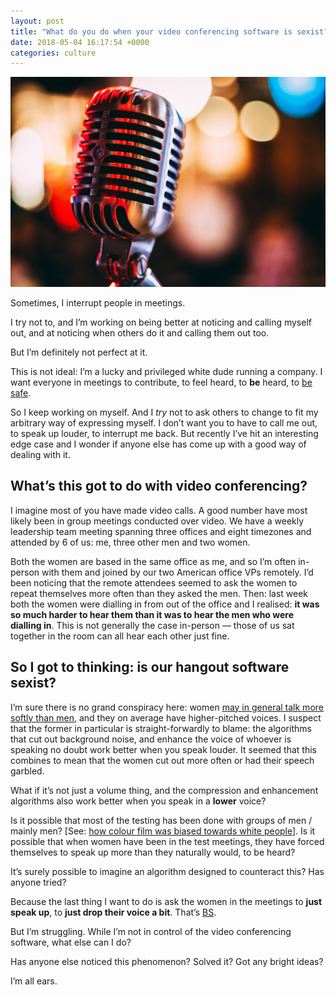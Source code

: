 ```yaml
---
layout: post
title: "What do you do when your video conferencing software is sexist?"
date: 2018-05-04 16:17:54 +0000
categories: culture
---
```


![Photo by Israel Palacio](/assets/images/1_znQJ9QO7vwypsv2mZPiUxQ.webp)

Sometimes, I interrupt people in meetings.

I try not to, and I’m working on being better at noticing and calling myself out, and at noticing when others do it and calling them out too.

But I’m definitely not perfect at it.

This is not ideal: I’m a lucky and privileged white dude running a company. I want everyone in meetings to contribute, to feel heard, to **be** heard, to [be safe](https://rework.withgoogle.com/blog/how-to-foster-psychological-safety/).

So I keep working on myself. And I _try_ not to ask others to change to fit my arbitrary way of expressing myself. I don’t want you to have to call me out, to speak up louder, to interrupt me back. But recently I’ve hit an interesting edge case and I wonder if anyone else has come up with a good way of dealing with it.

What’s this got to do with video conferencing?
----------------------------------------------

I imagine most of you have made video calls. A good number have most likely been in group meetings conducted over video. We have a weekly leadership team meeting spanning three offices and eight timezones and attended by 6 of us: me, three other men and two women.

Both the women are based in the same office as me, and so I’m often in-person with them and joined by our two American office VPs remotely. I’d been noticing that the remote attendees seemed to ask the women to repeat themselves more often than they asked the men. Then: last week both the women were dialling in from out of the office and I realised: **it was so much harder to hear them than it was to hear the men who were dialling in**. This is not generally the case in-person — those of us sat together in the room can all hear each other just fine.

So I got to thinking: is our hangout software sexist?
-----------------------------------------------------

I’m sure there is no grand conspiracy here: women [may in general talk more softly than men](https://books.google.co.uk/books?id=yWkUAAAAQBAJ&dq=%22There+appear+to+be+differences+of+voice+volume+between+the+sexes+with+men+generally+talking+more+loudly+although+women+are+more+likely+to+compensate+for+external+noise+by+increasing+vocal+intensity+Scherer+and+Giles+1979%22&pg=PT19&redir_esc=y#v=onepage&q=%22There%20appear%20to%20be%20differences%20of%20voice%20volume%20between%20the%20sexes%20with%20men%20generally%20talking%20more%20loudly%20although%20women%20are%20more%20likely%20to%20compensate%20for%20external%20noise%20by%20increasing%20vocal%20intensity%20Scherer%20and%20Giles%201979%22&f=false), and they on average have higher-pitched voices. I suspect that the former in particular is straight-forwardly to blame: the algorithms that cut out background noise, and enhance the voice of whoever is speaking no doubt work better when you speak louder. It seemed that this combines to mean that the women cut out more often or had their speech garbled.

What if it’s not just a volume thing, and the compression and enhancement algorithms also work better when you speak in a **lower** voice?

Is it possible that most of the testing has been done with groups of men / mainly men? [See: [how colour film was biased towards white people](https://petapixel.com/2015/09/19/heres-a-look-at-how-color-film-was-originally-biased-toward-white-people/)]. Is it possible that when women have been in the test meetings, they have forced themselves to speak up more than they naturally would, to be heard?

It’s surely possible to imagine an algorithm designed to counteract this? Has anyone tried?

Because the last thing I want to do is ask the women in the meetings to **just speak up**, to **just drop their voice a bit**. That’s [BS](https://www.fastcompany.com/3068806/what-a-speech-coach-told-me-about-speaking-like-a-woman-and-why-its-bs).

But I’m struggling. While I’m not in control of the video conferencing software, what else can I do?

Has anyone else noticed this phenomenon? Solved it? Got any bright ideas?

I’m all ears.
